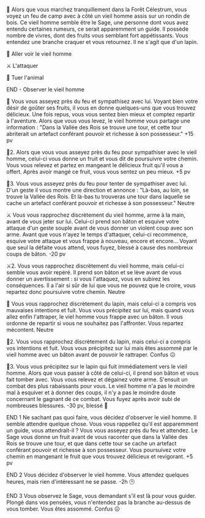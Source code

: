 🌳 Alors que vous marchez tranquillement dans la Forêt Célestrum, vous voyez un feu de camp avec à côté un vieil homme assis sur un rondin de bois. Ce vieil homme semble être le Sage, une personne dont vous avez entendu certaines rumeurs, ce serait apparemment un guide. Il possède nombre de vivres, dont des fruits vous semblant fort appétissants. Vous entendez une branche craquer et vous retournez. Il ne s'agit que d'un lapin.

🤝 Aller voir le vieil homme

⚔️ L'attaquer

🔪 Tuer l'animal

END - Observer le vieil homme

🤝
Vous vous asseyez près du feu et sympathisez avec lui. Voyant bien votre désir de goûter ses fruits, il vous en donne quelques-uns que vous trouvez délicieux. Une fois repus, vous vous sentez bien mieux et comptez repartir à l'aventure. Alors que vous vous levez, le vieil homme vous partage une information : "Dans la Vallée des Rois se trouve une tour, et cette tour abriterait un artefact conférant pouvoir et richesse à son possesseur."
+15 pv

🤝2.
Alors que vous vous asseyez près du feu pour sympathiser avec le vieil homme, celui-ci vous donne un fruit et vous dit de poursuivre votre chemin. Vous vous relevez et partez en mangeant le délicieux fruit qu'il vous a offert. Après avoir mangé ce fruit, vous vous sentez un peu mieux.
+5 pv

🤝3.
Vous vous asseyez près du feu pour tenter de sympathiser avec lui. D'un geste il vous montre une direction et annonce : "Là-bas, au loin, se trouve la Vallée des Rois. Et là-bas tu trouveras une tour dans laquelle se cache un artefact conférant pouvoir et richesse à son possesseur."
Neutre

⚔️
Vous vous rapprochez discrètement du vieil homme, arme à la main, avant de vous jeter sur lui. Celui-ci prend son bâton et esquive votre attaque d'un geste souple avant de vous donner un violent coup avec son arme. Avant que vous n'ayez le temps d'attaquer, celui-ci recommence, esquive votre attaque et vous frappe à nouveau, encore et encore... Voyant que seul la défaite vous attend, vous fuyez, blessé à cause des nombreux coups de bâton.
-20 pv

⚔️2.
Vous vous rapprochez discrètement du vieil homme, mais celui-ci semble vous avoir repéré. Il prend son bâton et se lève avant de vous donner un avertissement : si vous l'attaquez, vous en subirez les conséquences. Il a l'air si sûr de lui que vous ne pouvez que le croire, vous repartez donc poursuivre votre chemin.
Neutre

🔪
Vous vous rapprochez discrètement du lapin, mais celui-ci a compris vos mauvaises intentions et fuit. Vous vous précipitez sur lui, mais quand vous allez enfin l'attraper, le viel homme vous frappe avec un bâton. Il vous ordonne de repartir si vous ne souhaitez pas l'affronter. Vous repartez mécontent.
Neutre

🔪2.
Vous vous rapprochez discrètement du lapin, mais celui-ci a compris vos intentions et fuit. Vous vous précipitez sur lui mais êtes assommé par le vieil homme avec un bâton avant de pouvoir le rattraper.
Confus 😖

🔪3.
Vous vous précipitez sur le lapin qui fuit immédiatement vers le vieil homme. Alors que vous passer à côté de celui-ci, il prend son bâton et vous fait tomber avec. Vous vous relevez et dégainez votre arme. S'ensuit un combat des plus rabaissants pour vous. Le vieil homme n'a pas le moindre mal à esquiver et à donner des coups, il n'y a pas le moindre doute concernant le gagnant de ce combat. Vous fuyez après avoir subi de nombreuses blessures.
-30 pv, blessé 🤕

END 1
Ne sachant pas quoi faire, vous décidez d'observer le vieil homme. Il semble attendre quelque chose. Vous vous rappellez qu'il est apparemment un guide, vous attendrait-il ? Vous vous asseyez près du feu et attendez. Le Sage vous donne un fruit avant de vous raconter que dans la Vallée des Rois se trouve une tour, et que dans cette tour se cache un artefact conférant pouvoir et richesse à son possesseur. Vous poursuivez votre chemin en mangenant le fruit que vous trouvez délicieux et revigorant.
+5 pv

END 2
Vous décidez d'observer le vieil homme. Vous attendez quelques heures, mais rien d'intéressant ne se passe. 
-2h 🕑

END 3 
Vous observez le Sage, vous demandant s'il est là pour vous guider. Plongé dans vos pensées, vous n'entendez pas la branche au-dessus de vous tomber. Vous êtes assommé.
Confus 😖
